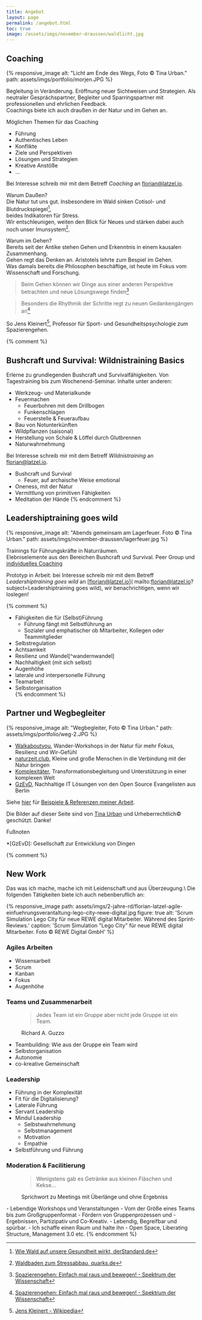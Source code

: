 ```yaml
---
title: Angebot
layout: page
permalink: /angebot.html
toc: true
image: /assets/imgs/november-draussen/waldlicht.jpg
---
```


## Coaching

{% responsive_image
alt: "Licht am Ende des Wegs, Foto © Tina Urban." 
path: assets/imgs/portfolio/morjen.JPG %}

Begleitung in Veränderung. Eröffnung neuer Sichtweisen und Strategien. 
Als neutraler Gesprächspartner, Begleiter und Sparringspartner 
mit professionellen und ehrlichen Feedback.   
Coachings biete ich auch draußen in der Natur und im Gehen an.

Möglichen Themen für das Coaching
- Führung
- Authentisches Leben
- Konflikte
- Ziele und Perspektiven
- Lösungen und Strategien
- Kreative Anstöße
- ...

Bei Interesse schreib mir mit dem Betreff *Coaching* an [florian@latzel.io](
mailto:florian@latzel.io?subject=Coaching).

Warum Daußen?   
Die Natur tut uns gut. 
Insbesondere im Wald sinken Cotisol- und Blutdruckspiegel[^waldgesundheit],    
beides Indikatoren für Stress.    
Wir entschleunigen, weiten den Blick für Neues und stärken dabei auch noch unser Imunsystem[^waldbaden].

Warum im Gehen?  
Bereits seit der Antike stehen Gehen und Erkenntnis in einem kausalen Zusammenhang.   
Gehen regt das Denken an. Aristotels lehrte zum Bespiel im Gehen.   
Was damals bereits die Philosophen beschäftige, 
ist heute im Fokus vom Wissenschaft und Forschung.
> Beim Gehen können wir Dinge aus einer anderen Perspektive betrachten 
> und neue Lösungswege finden[^gehen]

> Besonders die Rhythmik der Schritte regt zu neuen Gedankengängen an[^gehen]

So Jens Kleinert[^jk], Professor für Sport- und Gesundheitspsychologie zum Spazierengehen.



{% comment %}
## Bushcraft und Survival: Wildnistraining Basics

Erlerne zu grundlegenden Bushcraft und Survivalfähigkeiten.
Von Tagestraining bis zum Wochenend-Seminar. 
Inhalte unter anderen:

- Werkzeug- und Materialkunde 
- Feuermachen
   - Feuerbohren mit dem Drillbogen 
   - Funkenschlagen
   - Feuerstelle & Feueraufbau  
- Bau von Notunterkünften
- Wildpflanzen (saisonal)
- Herstellung von Schale & Löffel durch Glutbrennen 
- Naturwahrnehmung 


Bei Interesse schreib mir mit dem Betreff *Wildnistraining* an [florian@latzel.io](
mailto:florian@latzel.io?subject=Wildnistrainig).

- Bushcraft und Survival
  - Feuer, auf archaische Weise emotional
- Oneness, mit der Natur
- Vermittlung von primitiven Fähigkeiten
- Meditation der Hände
{% endcomment %}

## Leadershiptraining goes wild

{% responsive_image 
alt: "Abends gemeinsam am Lagerfeuer. Foto © Tina Urban."
path: assets/imgs/november-draussen/lagerfeuer.jpg %}

Trainings für Führungskräfte in Naturräumen.   
Elebniselemente aus den Bereichen Bushcraft und Survival. 
Peer Group und [individuelles Coaching](/angebot.html#coaching)   

Prototyp in Arbeit: bei Interesse schreib mir 
mit dem Betreff *Leadershiptraining goes wild* an [florian@latzel.io](
mailto:florian@latzel.io?subject=Leadershiptraining goes wild), 
wir benachrichtigen, wenn wir loslegen!

{% comment %}
- Fähigkeiten die für (Selbst)Führung
  - Führung fängt mit Selbstführung an
  - Sozialer und emphatischer ob Mitarbeiter, Kollegen oder Teammitglieder
- Selbstregulation
- Achtsamkeit
- Resilienz und Wandel[^wandernwandel]
- Nachhaltigkeit (mit sich selbst)
- Augenhöhe
- laterale und interpersonelle Führung
- Teamarbeit
- Selbstorganisation  
{% endcomment %}


## Partner und Wegbegleiter

{% responsive_image 
alt: "Wegbegleiter, Foto © Tina Urban." 
path: assets/imgs/portfolio/weg-2.JPG %}

- [Walkaboutyou](https://walkaboutyou.org/),
Wander-Workshops in der Natur für mehr Fokus, Resilienz und Wir-Gefühl 
- [naturzeit.club](https://naturzeit.club),
Kleine und große Menschen in die Verbindung mit der Natur bringen
- [Komplexitäter](https://www.komplexitaeter.de/), 
Transformationsbegleitung und Unterstützung in einer komplexen Welt
- [GzEvD](https://www.gesellschaft-zur-entwicklung-von-dingen.de/de),
Nachhaltige IT Lösungen von den Open Source Evangelisten aus Berlin


Siehe [hier](/referenzen.html) für [Beispiele & Referenzen meiner Arbeit](/referenzen.html).


Die Bilder auf dieser Seite sind von [Tina Urban](https://tinaurban.de) 
und Urheberrechtlich&copy; geschützt. Danke!


Fußnoten 

[^naturgesundheit]: [Wie wirken Natur und Landschaft auf Gesundheit, Wohlbefinden und Lebensqualität?, Prof. Dr. Ulrich Gebhard, Universität Hamburg](https://b6b1804a-fbf0-47c4-b778-3deada707163.filesusr.com/ugd/07922c_3ed56f11bfe74d0ab6b0e1e32ee6dd78.pdf)
[^naturbewegung]: [Was die Natur besser kann als das Fitnesscenter, derStandard.de](https://www.derstandard.de/story/2000065058714/was-die-natur-besser-kann-als-das-fitnesscenter)
[^mindfulwalk]: [The Benefits of a Mindful Walk, Search Inside Yourself Leadership Institute](https://siyli.org/mindful-walk-benefits/)
[^waldbaden]: [Waldbaden zum Stressabbau, quarks.de](https://www.quarks.de/gesundheit/waldbaden-zum-stressabbau/)
[^waldgesundheit]: [Wie Wald auf unsere Gesundheit wirkt, derStandard.de](https://www.derstandard.de/story/2000116617740/wie-wald-auf-unsere-gesundheit-wirkt)
[^emotionalinteligenz]: [Warum emotionale Intelligenz im Job so wichtig ist, MichaelPage](https://www.michaelpage.de/advice/management-tipps/leadership/warum-emotionale-intelligenz-im-job-so-wichtig-ist)
[^gehen]: [Spazierengehen: Einfach mal raus und bewegen! - Spektrum der Wissenschaft](https://www.spektrum.de/news/spazierengehen-einfach-mal-raus-und-bewegen/1824811)
[^jk]: [Jens Kleinert - Wikipedia](https://de.wikipedia.org/wiki/Jens_Kleinert)

*[GzEvD]: Gesellschaft zur Entwicklung von Dingen 

{% comment %}
## New Work

Das was ich mache, mache ich mit Leidenschaft und aus Überzeugung.\\
Die folgenden Tätigkeiten biete ich auch nebenberuflich an:

{% responsive_image path: assets/imgs/2-jahre-rd/florian-latzel-agile-einfuehrungsverantaltung-lego-city-rewe-digital.jpg figure:
true alt: 'Scrum Simulation Lego City für neue REWE digital Mitarbeiter. Während des Sprint-Reviews.' 
caption: 'Scrum Simulation "Lego City" für neue REWE digital Mitarbeiter. Foto &copy; REWE Digital GmbH' %}

### Agiles Arbeiten 

- Wissensarbeit
- Scrum 
- Kanban
- Fokus
- Augenhöhe

### Teams und Zusammenarbeit

<figure>
<blockquote>
Jedes Team ist ein Gruppe aber nicht jede Gruppe ist ein Team.
</blockquote>
<figcaption>
Richard A. Guzzo
</figcaption>
</figure>

- Teambuilding: Wie aus der Gruppe ein Team wird
- Selbstorganisation
- Autonomie
- co-kreative Gemeinschaft

### Leadership

- Führung in der Komplexität
- Fit für die Digitalisierung?
- Laterale Führung
- Servant Leadership
- Mindul Leadership
  - Selbstwahrnehmung
  - Selbstmanagement 
  - Motivation
  - Empathie
- Selbstführung und Führung

### Moderation & Facilitierung

<figure>
<blockquote>
Wenigstens gab es Getränke aus kleinen Fläschen und Kekse...
</blockquote>
<figcaption>
Sprichwort zu Meetings mit Überlänge und ohne Ergebniss
</figcaption>
</figure>
- Lebendige Workshops und Veranstaltungen
- Vom der Größe eines Teams bis zum Großgruppenformat
- Fördern von Gruppenprozessen und -Ergebnissen, Partizipativ und Co-Kreativ.
- Lebendig, Begreifbar und spürbar.
- Ich schaffe einen Raum und halte ihn
- Open Space, Liberating Structure, Management 3.0 etc.
{% endcomment %}
